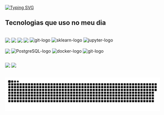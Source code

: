 [![Typing SVG](https://readme-typing-svg.demolab.com?font=Play&vCenter=true&left=true&size=50&pause=1000&color=C8F713&width=1000&height=65&lines=Ol%C3%A1+%2C+eu+me+chamo+Pierre+;Seja+Bem-Vindo+!+👋)](https://git.io/typing-svg)

</div>

## Tecnologias que uso no meu dia
<div align="left"> <br>
  <img align="center" alt-"phtyon-logo" src="https://img.shields.io/badge/Python-FFD43B?style=for-the-badge&logo=python&logoColor=blue"/>
  <img align="center" alt-"java-logo" src="https://img.shields.io/badge/Java-ED8B00?style=for-the-badge&logo=openjdk&logoColor=white"/>
  <img align="center" alt-"springboot-logo" src="https://img.shields.io/badge/Spring%20Boot-6DB33F?style=for-the-badge&logo=springboot&logoColor=white"/>
  <img align="center" alt-"pandas-logo" src="https://img.shields.io/badge/Pandas-2C2D72?style=for-the-badge&logo=pandas&logoColor=white"/>
  <img align="center" alt="git-logo" src="https://img.shields.io/badge/numpy-%23013243.svg?style=for-the-badge&logo=numpy&logoColor=white"/>
  <img align="center" alt="sklearn-logo" src="https://img.shields.io/badge/scikit_learn-F7931E?style=for-the-badge&logo=scikit-learn&logoColor=white"/>
  <img align="center" alt="jupyter-logo" src="https://img.shields.io/badge/Jupyter-F37626?style=for-the-badge&logo=jupyter&logoColor=white"/>
</div>
<div align="left"> <br>
  <img align="center" alt-"mongodb-logo" src="https://img.shields.io/badge/MongoDB-4EA94B?style=for-the-badge&logo=mongodb&logoColor=white"/>
  <img align="center" alt="PostgreSQL-logo" src="https://img.shields.io/badge/PostgreSQL-316192?style=for-the-badge&logo=postgresql&logoColor=white"/>
  <img align="center" alt="docker-logo" src="https://img.shields.io/badge/Docker-2496ED?style=for-the-badge&logo=docker&logoColor=white"/>
  <img align="center" alt="git-logo" src="https://img.shields.io/badge/GIT-E44C30?style=for-the-badge&logo=git&logoColor=white"/>
</div>

## 

<div align="left">
  <img height="160em" src="https://github-readme-stats-pi-liard.vercel.app/api?username=PierreOF&show_icons=true&theme=merko&bg_color=000000"/>
  <img height="160em" src="https://github-readme-stats-pi-liard.vercel.app/api/top-langs/?username=PierreOF&layout=compact&show_icons=true&theme=merko&bg_color=000000"/>
</div>

##

<picture align="center">
  <source media="(prefers-color-scheme: dark)" srcset="https://raw.githubusercontent.com/pierreOF/pierreOF/output/github-contribution-grid-snake-dark.svg">
  <source media="(prefers-color-scheme: light)" srcset="https://raw.githubusercontent.com/pierreOF/pierreOF/output/github-contribution-grid-snake-dark.svg">
  <img align="center" alt="github contribution grid snake animation" src="https://raw.githubusercontent.com/pierreOF/pierreOF/output/github-contribution-grid-snake.svg">
</picture>
